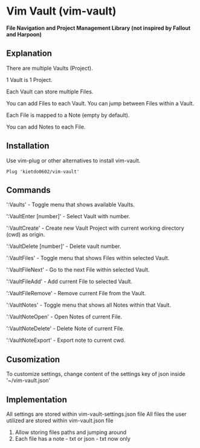 # Vim Vault (vim-vault)

**File Navigation and Project Management Library (not inspired by Fallout and Harpoon)**


## Explanation

There are multiple Vaults (Project).

1 Vault is 1 Project.

Each Vault can store multiple Files.

You can add Files to each Vault. You can jump between Files within a Vault.

Each File is mapped to a Note (empty by default). 

You can add Notes to each File.


## Installation
Use vim-plug or other alternatives to install vim-vault.

```text
Plug 'kietdo0602/vim-vault'
```


## Commands 

':Vaults' - Toggle menu that shows available Vaults.

':VaultEnter [number]' - Select Vault with number.

':VaultCreate' - Create new Vault Project with current working directory (cwd) as origin.

':VaultDelete [number]' - Delete vault number.

':VaultFiles' - Toggle menu that shows Files within selected Vault.

':VaultFileNext' - Go to the next File within selected Vault.

':VaultFileAdd' - Add current File to selected Vault.

':VaultFileRemove' - Remove current File from the Vault.

':VaultNotes' - Toggle menu that shows all Notes within that Vault.

':VaultNoteOpen' - Open Notes of current File.

':VaultNoteDelete' - Delete Note of current File.

':VaultNoteExport' - Export note to current cwd.



## Cusomization
To customize settings, change content of the settings key of json inside '~/vim-vault.json'



## Implementation
All settings are stored within vim-vault-settings.json file
All files the user utilized are stored within vim-vault.json file

1. Allow storing files paths and jumping around
2. Each file has a note - txt or json - txt now only



